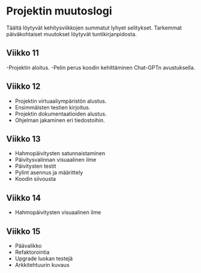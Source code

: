 # Projektin muutoslogi

Täältä löytyvät kehitysviikkojen summatut lyhyet selitykset. Tarkemmat päiväkohtaiset muutokset löytyvät tuntikirjanpidosta.

## Viikko 11

-Projektin aloitus.
-Pelin perus koodin kehittäminen Chat-GPTn avustuksella.

## Viikko 12

- Projektin virtuaaliympäristön alustus.
- Ensimmäisten testien kirjoitus.
- Projektin dokumentaatioiden alustus.
- Ohjelman jakaminen eri tiedostoihin.

## Viikko 13

- Hahmopäivitysten satunnaistaminen
- Päivitysvalinnan visuaalinen ilme
- Päivitysten testit
- Pylint asennus ja määrittely
- Koodin siivousta

## Viikko 14

- Hahmopäivitysten visuaalinen ilme

## Viikko 15

- Päävalikko
- Refaktorointia
- Upgrade luokan testejä
- Arkkitehtuurin kuvaus